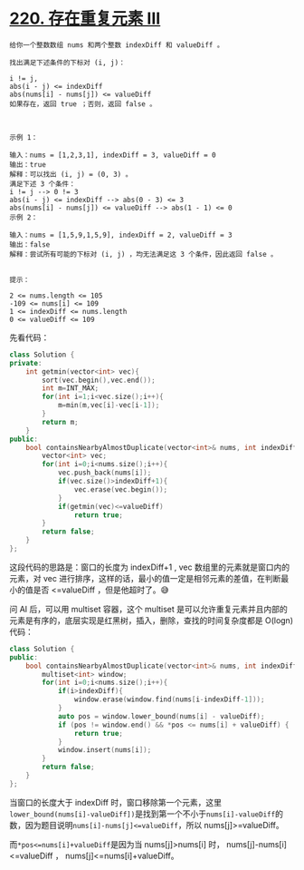 # [220. 存在重复元素 III](https://leetcode.cn/problems/contains-duplicate-iii/description/)
```
给你一个整数数组 nums 和两个整数 indexDiff 和 valueDiff 。

找出满足下述条件的下标对 (i, j)：

i != j,
abs(i - j) <= indexDiff
abs(nums[i] - nums[j]) <= valueDiff
如果存在，返回 true ；否则，返回 false 。

 

示例 1：

输入：nums = [1,2,3,1], indexDiff = 3, valueDiff = 0
输出：true
解释：可以找出 (i, j) = (0, 3) 。
满足下述 3 个条件：
i != j --> 0 != 3
abs(i - j) <= indexDiff --> abs(0 - 3) <= 3
abs(nums[i] - nums[j]) <= valueDiff --> abs(1 - 1) <= 0
示例 2：

输入：nums = [1,5,9,1,5,9], indexDiff = 2, valueDiff = 3
输出：false
解释：尝试所有可能的下标对 (i, j) ，均无法满足这 3 个条件，因此返回 false 。
 

提示：

2 <= nums.length <= 105
-109 <= nums[i] <= 109
1 <= indexDiff <= nums.length
0 <= valueDiff <= 109
```
先看代码：
```cpp
class Solution {
private:
    int getmin(vector<int> vec){
        sort(vec.begin(),vec.end());
        int m=INT_MAX;
        for(int i=1;i<vec.size();i++){
            m=min(m,vec[i]-vec[i-1]);
        }
        return m;
    }
public:
    bool containsNearbyAlmostDuplicate(vector<int>& nums, int indexDiff, int valueDiff) {
        vector<int> vec;
        for(int i=0;i<nums.size();i++){
            vec.push_back(nums[i]);
            if(vec.size()>indexDiff+1){
                vec.erase(vec.begin());
            }
            if(getmin(vec)<=valueDiff)
                return true;
        }
        return false;
    }
};
```
这段代码的思路是：窗口的长度为 indexDiff+1 , vec 数组里的元素就是窗口内的元素，对 vec 进行排序，这样的话，最小的值一定是相邻元素的差值，在判断最小的值是否 <=valueDiff ，但是他超时了。😅

问 AI 后，可以用 multiset 容器，这个 multiset 是可以允许重复元素并且内部的元素是有序的，底层实现是红黑树，插入，删除，查找的时间复杂度都是 O(logn) 代码：
```cpp
class Solution {
public:
    bool containsNearbyAlmostDuplicate(vector<int>& nums, int indexDiff, int valueDiff) {
        multiset<int> window;
        for(int i=0;i<nums.size();i++){
            if(i>indexDiff){
                window.erase(window.find(nums[i-indexDiff-1]));
            }
            auto pos = window.lower_bound(nums[i] - valueDiff);
            if (pos != window.end() && *pos <= nums[i] + valueDiff) {
                return true;
            }
            window.insert(nums[i]);
        }
        return false;
    }
};
```
当窗口的长度大于 indexDiff 时，窗口移除第一个元素，这里`lower_bound(nums[i]-valueDiff])`是找到第一个不小于`nums[i]-valueDiff`的数，因为题目说明`nums[i]-nums[j]<=valueDiff`，所以 nums[j]>=valueDiff。

而`*pos<=nums[i]+valueDiff`是因为当 nums[j]>nums[i] 时， nums[j]-nums[i]<=valueDiff ， nums[j]<=nums[i]+valueDiff。
